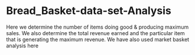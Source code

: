 # Bread_Basket-data-set-Analysis
Here we determine the number of items doing good & producing maximum sales.
We also determine the total revenue earned and the particular item that is generating the maximum revenue.
We have also used market basket analysis here
